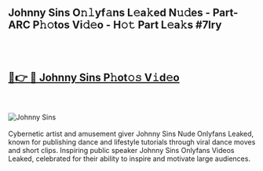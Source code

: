 <h2>Johnny Sins O𝚗𝚕yf𝚊ns L𝚎a𝚔ed N𝚞𝚍es - Part-ARC P𝚑𝚘tos Vi𝚍𝚎o - H𝚘𝚝 Part L𝚎a𝚔s #7lry</h2>
<br>
<br>
<h2><a href="https://sinosizo.online/live/video.php?q=johnny-sins">🔗👉 🔴 Johnny Sins P𝚑ot𝚘𝚜 V𝚒d𝚎o</a></h2>
<br>
<br>
<a href="https://sinosizo.online/live/video.php?q=johnny-sins" rel="nofollow" data-target="animated-image.originalLink"><img src="https://i.imgur.com/0qMVB7G.gif" alt="Johnny Sins" style="max-width: 100%; display: inline-block;" data-target="animated-image.originalImage"></a>
</div>
<br>
<br>
Cybernetic artist and amusement giver Johnny Sins Nude Onlyfans Leaked, known for publishing dance and lifestyle tutorials through viral dance moves and short clips. Inspiring public speaker Johnny Sins Onlyfans Videos Leaked, celebrated for their ability to inspire and motivate large audiences.  
<br>